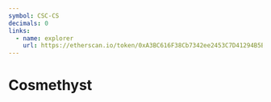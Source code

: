 ```yaml
---
symbol: CSC-CS
decimals: 0
links:
  - name: explorer
    url: https://etherscan.io/token/0xA3BC616F38Cb7342ee2453C7D41294B5B7dCf486
---
```


# Cosmethyst
